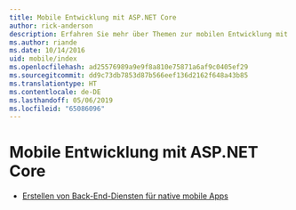 ```yaml
---
title: Mobile Entwicklung mit ASP.NET Core
author: rick-anderson
description: Erfahren Sie mehr über Themen zur mobilen Entwicklung mit ASP.NET Core.
ms.author: riande
ms.date: 10/14/2016
uid: mobile/index
ms.openlocfilehash: ad25576989a9e9f8a810e75871a6af9c0405ef29
ms.sourcegitcommit: dd9c73db7853d87b566eef136d2162f648a43b85
ms.translationtype: HT
ms.contentlocale: de-DE
ms.lasthandoff: 05/06/2019
ms.locfileid: "65086096"
---
```

# <a name="mobile-development-with-aspnet-core"></a>Mobile Entwicklung mit ASP.NET Core

* [Erstellen von Back-End-Diensten für native mobile Apps](native-mobile-backend.md)
